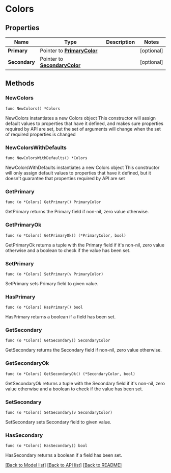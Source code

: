 # Colors

## Properties

Name | Type | Description | Notes
------------ | ------------- | ------------- | -------------
**Primary** | Pointer to [**PrimaryColor**](PrimaryColor.md) |  | [optional] 
**Secondary** | Pointer to [**SecondaryColor**](SecondaryColor.md) |  | [optional] 

## Methods

### NewColors

`func NewColors() *Colors`

NewColors instantiates a new Colors object
This constructor will assign default values to properties that have it defined,
and makes sure properties required by API are set, but the set of arguments
will change when the set of required properties is changed

### NewColorsWithDefaults

`func NewColorsWithDefaults() *Colors`

NewColorsWithDefaults instantiates a new Colors object
This constructor will only assign default values to properties that have it defined,
but it doesn't guarantee that properties required by API are set

### GetPrimary

`func (o *Colors) GetPrimary() PrimaryColor`

GetPrimary returns the Primary field if non-nil, zero value otherwise.

### GetPrimaryOk

`func (o *Colors) GetPrimaryOk() (*PrimaryColor, bool)`

GetPrimaryOk returns a tuple with the Primary field if it's non-nil, zero value otherwise
and a boolean to check if the value has been set.

### SetPrimary

`func (o *Colors) SetPrimary(v PrimaryColor)`

SetPrimary sets Primary field to given value.

### HasPrimary

`func (o *Colors) HasPrimary() bool`

HasPrimary returns a boolean if a field has been set.

### GetSecondary

`func (o *Colors) GetSecondary() SecondaryColor`

GetSecondary returns the Secondary field if non-nil, zero value otherwise.

### GetSecondaryOk

`func (o *Colors) GetSecondaryOk() (*SecondaryColor, bool)`

GetSecondaryOk returns a tuple with the Secondary field if it's non-nil, zero value otherwise
and a boolean to check if the value has been set.

### SetSecondary

`func (o *Colors) SetSecondary(v SecondaryColor)`

SetSecondary sets Secondary field to given value.

### HasSecondary

`func (o *Colors) HasSecondary() bool`

HasSecondary returns a boolean if a field has been set.


[[Back to Model list]](../README.md#documentation-for-models) [[Back to API list]](../README.md#documentation-for-api-endpoints) [[Back to README]](../README.md)


